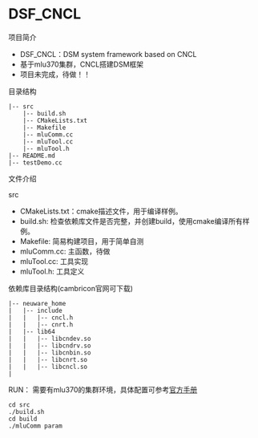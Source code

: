 DSF_CNCL
=================

项目简介
- DSF_CNCL：DSM system framework based on CNCL
- 基于mlu370集群，CNCL搭建DSM框架
- 项目未完成，待做！！



目录结构

```
|-- src
    |-- build.sh
    |-- CMakeLists.txt
    |-- Makefile
    |-- mluComm.cc
    |-- mluTool.cc
    |-- mluTool.h
|-- README.md
|-- testDemo.cc
```

文件介绍

src

- CMakeLists.txt：cmake描述文件，用于编译样例。
- build.sh: 检查依赖库文件是否完整，并创建build，使用cmake编译所有样例。
- Makefile: 简易构建项目，用于简单自测
- mluComm.cc: 主函数，待做
- mluTool.cc: 工具实现
- mluTool.h: 工具定义

依赖库目录结构(cambricon官网可下载)

```
|-- neuware_home
|   |-- include
|   |   |-- cncl.h
|   |   |-- cnrt.h
|   |-- lib64
|   |   |-- libcndev.so
|   |   |-- libcndrv.so
|   |   |-- libcnbin.so
|   |   |-- libcnrt.so
|   |   |-- libcncl.so
|     
```

RUN：
需要有mlu370的集群环境，具体配置可参考[官方手册](https://www.cambricon.com/docs/sdk_1.15.0/cncl_1.13.0/user_guide/4_quickstart/installation/index.html)

```
cd src
./build.sh
cd build
./mluComm param
```
